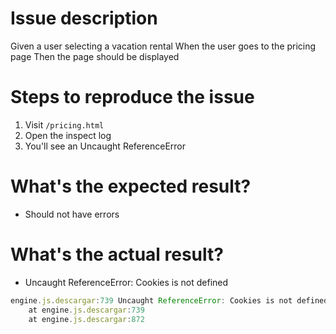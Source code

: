 
# Issue description

Given a user selecting a vacation rental 
When the user goes to the pricing page
Then the page should be displayed

# Steps to reproduce the issue

1.  Visit `/pricing.html`
2. Open the inspect log
3. You'll see an Uncaught ReferenceError

# What's the expected result?
- Should not have errors

# What's the actual result?
- Uncaught ReferenceError: Cookies is not defined
```javascript
engine.js.descargar:739 Uncaught ReferenceError: Cookies is not defined
    at engine.js.descargar:739
    at engine.js.descargar:872
```
